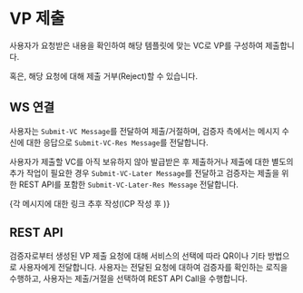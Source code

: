 # VP 제출

사용자가 요청받은 내용을 확인하여 해당 템플릿에 맞는 VC로 VP를 구성하여 제출합니다.

혹은, 해당 요청에 대해 제출 거부(Reject)할 수 있습니다.

## WS 연결

사용자는 `Submit-VC Message`를 전달하여 제출/거절하며, 검증자 측에서는 메시지 수신에 대한 응답으로 `Submit-VC-Res Message`를 전달합니다.

사용자가 제출할 VC를 아직 보유하지 않아 발급받은 후 제출하거나 제출에 대한 별도의 추가 작업이 필요한 경우 `Submit-VC-Later Message`를 전달하고 검증자는 제출을 위한 REST API를 포함한 `Submit-VC-Later-Res Message` 전달합니다.

{각 메시지에 대한 링크 추후 작성(ICP 작성 후 )}

## REST API

검증자로부터 생성된 VP 제출 요청에 대해 서비스의 선택에 따라 QR이나 기타 방법으로 사용자에게 전달합니다.
사용자는 전달된 요청에 대하여 검증자를 확인하는 로직을 수행하고, 사용자는 제출/거절을 선택하여 REST API Call을 수행합니다.
